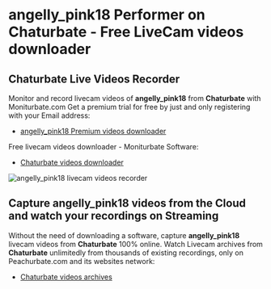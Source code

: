 # angelly_pink18 Performer on Chaturbate - Free LiveCam videos downloader

## Chaturbate Live Videos Recorder

Monitor and record livecam videos of **angelly_pink18** from **Chaturbate** with Moniturbate.com
Get a premium trial for free by just and only registering with your Email address:
* [angelly_pink18 Premium videos downloader](https://moniturbate.com/request-demo-licence-key.html)

Free livecam videos downloader - Moniturbate Software:
* [Chaturbate videos downloader](https://moniturbate.com/moniturbate-download-software.html)

![angelly_pink18 livecam videos recorder](https://peachurnet.com/templates/moniturbate-software.png)


## Capture angelly_pink18 videos from the Cloud and watch your recordings on Streaming

Without the need of downloading a software, capture **angelly_pink18** livecam videos from **Chaturbate** 100% online.
Watch Livecam archives from **Chaturbate** unlimitedly from thousands of existing recordings, only on Peachurbate.com and its websites network:
* [Chaturbate videos archives](https://peachurnet.com/)